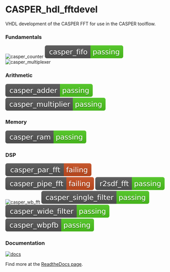 # CASPER_hdl_fftdevel

VHDL development of the CASPER FFT for use in the CASPER toolflow.

### Fundamentals
![casper_counter](https://raw.githubusercontent.com/talonmyburgh/casper_dspdevel/badges/.badges/master/casper_counter_test.svg)
![casper_fifo](https://raw.githubusercontent.com/talonmyburgh/casper_dspdevel/badges/.badges/master/casper_fifo_test.svg)
![casper_multiplexer](https://raw.githubusercontent.com/talonmyburgh/casper_dspdevel/badges/.badges/master/casper_multiplexer_test.svg)
### Arithmetic
![casper_adder](https://raw.githubusercontent.com/talonmyburgh/casper_dspdevel/badges/.badges/master/casper_adder_test.svg)
![casper_multiplier](https://raw.githubusercontent.com/talonmyburgh/casper_dspdevel/badges/.badges/master/casper_multiplier_test.svg)
### Memory
![casper_ram](https://raw.githubusercontent.com/talonmyburgh/casper_dspdevel/badges/.badges/master/casper_ram_test.svg)
### DSP
![casper_par_fft](https://raw.githubusercontent.com/talonmyburgh/casper_dspdevel/badges/.badges/master/casper_par_fft_test.svg)
![casper_pipe_fft](https://raw.githubusercontent.com/talonmyburgh/casper_dspdevel/badges/.badges/master/casper_pipe_fft_test.svg)
![r2sdf_fft](https://raw.githubusercontent.com/talonmyburgh/casper_dspdevel/badges/.badges/master/r2sdf_fft_test.svg)
![casper_wb_fft](https://raw.githubusercontent.com/talonmyburgh/casper_dspdevel/badges/.badges/master/casper_wide_fft_test.svg)
![casper_single_filter](https://raw.githubusercontent.com/talonmyburgh/casper_dspdevel/badges/.badges/master/casper_single_filter_test.svg)
![casper_wide_filter](https://raw.githubusercontent.com/talonmyburgh/casper_dspdevel/badges/.badges/master/casper_wide_filter_test.svg)
![casper_wbpfb](https://raw.githubusercontent.com/talonmyburgh/casper_dspdevel/badges/.badges/master/casper_wbpfb_test.svg)


### Documentation
[![docs](https://readthedocs.org/projects/casper-dspdevel/badge/?version=latest&style=flat)](https://casper-dspdevel.readthedocs.io/en/latest/?)

Find more at the [ReadtheDocs page](https://casper-dspdevel.readthedocs.io/en/latest/?).
